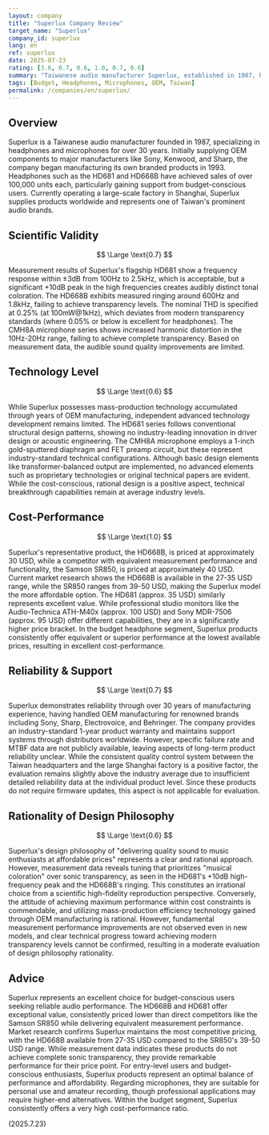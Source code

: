 ```yaml
---
layout: company
title: "Superlux Company Review"
target_name: "Superlux"
company_id: superlux
lang: en
ref: superlux
date: 2025-07-23
rating: [3.6, 0.7, 0.6, 1.0, 0.7, 0.6]
summary: "Taiwanese audio manufacturer Superlux, established in 1987, has served budget-conscious users by leveraging OEM manufacturing expertise to deliver exceptional cost-performance, consistently offering equivalent measurement performance at the lowest prices in the budget headphone segment, though measurement performance remains moderate by modern transparency standards."
tags: [Budget, Headphones, Microphones, OEM, Taiwan]
permalink: /companies/en/superlux/
---
```

## Overview

Superlux is a Taiwanese audio manufacturer founded in 1987, specializing in headphones and microphones for over 30 years. Initially supplying OEM components to major manufacturers like Sony, Kenwood, and Sharp, the company began manufacturing its own branded products in 1993. Headphones such as the HD681 and HD668B have achieved sales of over 100,000 units each, particularly gaining support from budget-conscious users. Currently operating a large-scale factory in Shanghai, Superlux supplies products worldwide and represents one of Taiwan's prominent audio brands.

## Scientific Validity

$$ \Large \text{0.7} $$

Measurement results of Superlux's flagship HD681 show a frequency response within ±3dB from 100Hz to 2.5kHz, which is acceptable, but a significant +10dB peak in the high frequencies creates audibly distinct tonal coloration. The HD668B exhibits measured ringing around 600Hz and 1.8kHz, failing to achieve transparency levels. The nominal THD is specified at 0.25% (at 100mW@1kHz), which deviates from modern transparency standards (where 0.05% or below is excellent for headphones). The CMH8A microphone series shows increased harmonic distortion in the 10Hz-20Hz range, failing to achieve complete transparency. Based on measurement data, the audible sound quality improvements are limited.

## Technology Level

$$ \Large \text{0.6} $$

While Superlux possesses mass-production technology accumulated through years of OEM manufacturing, independent advanced technology development remains limited. The HD681 series follows conventional structural design patterns, showing no industry-leading innovation in driver design or acoustic engineering. The CMH8A microphone employs a 1-inch gold-sputtered diaphragm and FET preamp circuit, but these represent industry-standard technical configurations. Although basic design elements like transformer-balanced output are implemented, no advanced elements such as proprietary technologies or original technical papers are evident. While the cost-conscious, rational design is a positive aspect, technical breakthrough capabilities remain at average industry levels.

## Cost-Performance

$$ \Large \text{1.0} $$

Superlux's representative product, the HD668B, is priced at approximately 30 USD, while a competitor with equivalent measurement performance and functionality, the Samson SR850, is priced at approximately 40 USD. Current market research shows the HD668B is available in the 27-35 USD range, while the SR850 ranges from 39-50 USD, making the Superlux model the more affordable option. The HD681 (approx. 35 USD) similarly represents excellent value. While professional studio monitors like the Audio-Technica ATH-M40x (approx. 100 USD) and Sony MDR-7506 (approx. 95 USD) offer different capabilities, they are in a significantly higher price bracket. In the budget headphone segment, Superlux products consistently offer equivalent or superior performance at the lowest available prices, resulting in excellent cost-performance.

## Reliability & Support

$$ \Large \text{0.7} $$

Superlux demonstrates reliability through over 30 years of manufacturing experience, having handled OEM manufacturing for renowned brands including Sony, Sharp, Electrovoice, and Behringer. The company provides an industry-standard 1-year product warranty and maintains support systems through distributors worldwide. However, specific failure rate and MTBF data are not publicly available, leaving aspects of long-term product reliability unclear. While the consistent quality control system between the Taiwan headquarters and the large Shanghai factory is a positive factor, the evaluation remains slightly above the industry average due to insufficient detailed reliability data at the individual product level. Since these products do not require firmware updates, this aspect is not applicable for evaluation.

## Rationality of Design Philosophy

$$ \Large \text{0.6} $$

Superlux's design philosophy of "delivering quality sound to music enthusiasts at affordable prices" represents a clear and rational approach. However, measurement data reveals tuning that prioritizes "musical coloration" over sonic transparency, as seen in the HD681's +10dB high-frequency peak and the HD668B's ringing. This constitutes an irrational choice from a scientific high-fidelity reproduction perspective. Conversely, the attitude of achieving maximum performance within cost constraints is commendable, and utilizing mass-production efficiency technology gained through OEM manufacturing is rational. However, fundamental measurement performance improvements are not observed even in new models, and clear technical progress toward achieving modern transparency levels cannot be confirmed, resulting in a moderate evaluation of design philosophy rationality.

## Advice

Superlux represents an excellent choice for budget-conscious users seeking reliable audio performance. The HD668B and HD681 offer exceptional value, consistently priced lower than direct competitors like the Samson SR850 while delivering equivalent measurement performance. Market research confirms Superlux maintains the most competitive pricing, with the HD668B available from 27-35 USD compared to the SR850's 39-50 USD range. While measurement data indicates these products do not achieve complete sonic transparency, they provide remarkable performance for their price point. For entry-level users and budget-conscious enthusiasts, Superlux products represent an optimal balance of performance and affordability. Regarding microphones, they are suitable for personal use and amateur recording, though professional applications may require higher-end alternatives. Within the budget segment, Superlux consistently offers a very high cost-performance ratio.

(2025.7.23)
